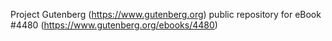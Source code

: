 Project Gutenberg (https://www.gutenberg.org) public repository for eBook #4480 (https://www.gutenberg.org/ebooks/4480)
